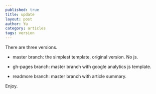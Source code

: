 ```yaml
---
published: true
title: update
layout: post
author: Yu 
category: articles
tags: version
---
```


There are three versions.

- master branch: the simplest template, original version. No js.

- gh-pages branch: master branch with google analytics js template.

- readmore branch: master branch with article summary.

Enjoy.
